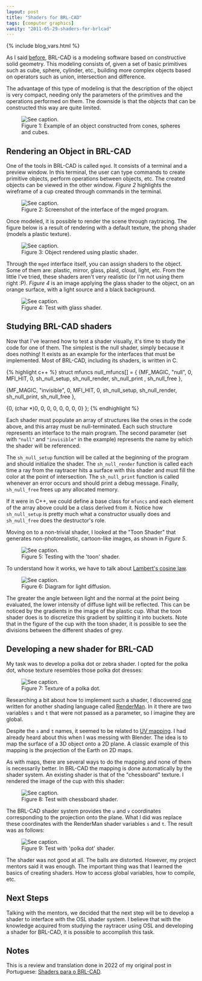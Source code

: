 ```yaml
---
layout: post
title: "Shaders for BRL-CAD"
tags: [computer graphics]
vanity: "2011-05-29-shaders-for-brlcad"
---
```

{% include blog_vars.html %}

As I said [before]({{blog}}/2011/05/01/google-summer-of-code-2011.html), BRL-CAD is a modeling software based on constructive solid geometry. This modeling consists of, given a set of basic primitives such as cube, sphere, cylinder, etc., building more complex objects based on operators such as union, intersection and difference.

The advantage of this type of modeling is that the description of the object is very compact, needing only the parameters of the primitives and the operations performed on them. The downside is that the objects that can be constructed this way are quite limited.


<figure class="center_children">
  <img src="{{resources_path}}/csg-tree.png" alt="See caption." />
  <figcaption>Figure 1: Example of an object constructed from cones, spheres and cubes.</figcaption>
</figure>

## Rendering an Object in BRL-CAD

One of the tools in BRL-CAD is called `mged`. It consists of a terminal and a preview window. In this terminal, the user can type commands to create primitive objects, perform operations between objects, etc. The created objects can be viewed in the other window. *Figure 2* highlights the wireframe of a cup created through commands in the terminal.

<figure class="center_children">
  <img src="{{resources_path}}/brl-cad1.webp" alt="See caption." />
  <figcaption>Figure 2: Screenshot of the interface of the mged program.</figcaption>
</figure>

Once modeled, it is possible to render the scene through raytracing. The figure below is a result of rendering with a default texture, the phong shader (models a plastic texture).

<figure class="center_children">
  <img src="{{resources_path}}/goblet.png" alt="See caption." />
  <figcaption>Figure 3: Object rendered using plastic shader.</figcaption>
</figure>

Through the `mged` interface itself, you can assign shaders to the object. Some of them are: plastic, mirror, glass, plaid, cloud, light, etc. From the little I've tried, these shaders aren't very realistic (or I'm not using them right :P). *Figure 4* is an image applying the glass shader to the object, on an orange surface, with a light source and a black background.

<figure class="center_children">
  <img src="{{resources_path}}/render.webp" alt="See caption." />
  <figcaption>Figure 4: Test with glass shader.</figcaption>
</figure>


## Studying BRL-CAD shaders

Now that I've learned how to test a shader visually, it's time to study the code for one of them. The simplest is the null shader, simply because it does nothing! It exists as an example for the interfaces that must be implemented. Most of BRL-CAD, including its shaders, is written in C.

{% highlight c++ %}
struct mfuncs null_mfuncs[] = {
  {MF_MAGIC, "null", 0, MFI_HIT, 0,
  sh_null_setup, sh_null_render,
  sh_null_print , sh_null_free },

  {MF_MAGIC, "invisible", 0, MFI_HIT, 0,
  sh_null_setup, sh_null_render,
  sh_null_print, sh_null_free },

  {0, (char *)0, 0, 0, 0, 0, 0, 0, 0}
};
{% endhighlight %}

Each shader must populate an array of structures like the ones in the code above, and this array must be null-terminated. Each such structure represents an interface to the main program. The second parameter (set with `"null"` and `"invisible"` in the example) represents the name by which the shader will be referenced.

The `sh_null_setup` function will be called at the beginning of the program and should initialize the shader. The `sh_null_render` function is called each time a ray from the raytracer hits a surface with this shader and must fill the color at the point of intersection. The `sh_null_print` function is called whenever an error occurs and should print a debug message. Finally, `sh_null_free` frees up any allocated memory.

If it were in C++, we could define a base class for `mfuncs` and each element of the array above could be a class derived from it. Notice how `sh_null_setup` is pretty much what a constructor usually does and `sh_null_free` does the destructor's role.

Moving on to a non-trivial shader, I looked at the "Toon Shader" that generates non-photorealistic, cartoon-like images, as shown in *Figure 5*.

<figure class="center_children">
  <img src="{{resources_path}}/toon.webp" alt="See caption." />
  <figcaption>Figure 5: Testing with the 'toon' shader.</figcaption>
</figure>

To understand how it works, we have to talk about [Lambert's cosine law](https://en.wikipedia.org/wiki/Lambert's_cosine_law).

<figure class="center_children">
  <img src="{{resources_path}}/lambert.webp" alt="See caption." />
  <figcaption>Figure 6: Diagram for light diffusion.</figcaption>
</figure>

The greater the angle between light and the normal at the point being evaluated, the lower intensity of diffuse light will be reflected. This can be noticed by the gradients in the image of the plastic cup. What the toon shader does is to discretize this gradient by splitting it into buckets. Note that in the figure of the cup with the toon shader, it is possible to see the divisions between the different shades of grey.

## Developing a new shader for BRL-CAD

My task was to develop a polka dot or zebra shader. I opted for the polka dot, whose texture resembles those polka dot dresses:

<figure class="center_children">
  <img src="{{resources_path}}/polka-dot.webp" alt="See caption." />
  <figcaption>Figure 7: Texture of a polka dot.</figcaption>
</figure>

Researching a bit about how to implement such a shader, I discovered [one](http://theartistdude.com/polkadot.txt) written for another shading language called [RenderMan](https://en.wikipedia.org/wiki/RenderMan_Shading_Language). In it there are two variables `s` and `t` that were not passed as a parameter, so I imagine they are global.

Despite the `s` and `t` names, it seemed to be related to [UV mapping](https://en.wikipedia.org/wiki/UV_mapping). I had already heard about this when I was messing with Blender. The idea is to map the surface of a 3D object onto a 2D plane. A classic example of this mapping is the projection of the Earth on 2D maps.

As with maps, there are several ways to do the mapping and none of them is necessarily better. In BRL-CAD the mapping is done automatically by the shader system. An existing shader is that of the "chessboard" texture. I rendered the image of the cup with this shader:

<figure class="center_children">
  <img src="{{resources_path}}/goblet-checker.webp" alt="See caption." />
  <figcaption>Figure 8: Test with chessboard shader.</figcaption>
</figure>

The BRL-CAD shader system provides the `u` and `v` coordinates corresponding to the projection onto the plane. What I did was replace these coordinates with the RenderMan shader variables `s` and `t`. The result was as follows:

<figure class="center_children">
  <img src="{{resources_path}}/goblet-polka.webp" alt="See caption." />
  <figcaption>Figure 9: Test with 'polka dot' shader.</figcaption>
</figure>

The shader was not good at all. The balls are distorted. However, my project mentors said it was enough. The important thing was that I learned the basics of creating shaders. How to access global variables, how to compile, etc.

## Next Steps

Talking with the mentors, we decided that the next step will be to develop a shader to interface with the OSL shader system. I believe that with the knowledge acquired from studying the raytracer using OSL and developing a shader for BRL-CAD, it is possible to accomplish this task.

## Notes

This is a review and translation done in 2022 of my original post in Portuguese: [Shaders para o BRL-CAD](https://kuniga.wordpress.com/2011/05/29/shaders-para-o-brl-cad/).
